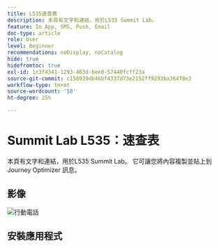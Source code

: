 ```yaml
---
title: L535速查表
description: 本頁有文字和連結，用於L535 Summit Lab。
feature: In App, SMS, Push, Email
doc-type: article
role: User
level: Beginner
recommendations: noDisplay, noCatalog
hide: true
hidefromtoc: true
exl-id: 1c3f4341-1293-463d-bee0-57440fcff23a
source-git-commit: c158039db46bf4337d73e2152ff9293ba364f8e3
workflow-type: tm+mt
source-wordcount: '58'
ht-degree: 25%

---
```


# Summit Lab L535：速查表

本頁有文字和連結，用於L535 Summit Lab。 它可讓您將內容複製並貼上到 Journey Optimizer 訊息。

## 影像

![行動電話](/help/summit-lab-assets/assets/online-banking-app-01.png)

## 安裝應用程式
